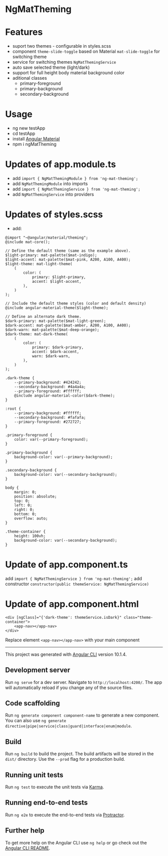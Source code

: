 # NgMatTheming

# Features
- suport two themes - configurable in styles.scss
- component `theme-slide-toggle` based on Material `mat-slide-toggle` for switching theme
- service for switching themes `NgMatThemingService`
- auto save selected theme (light/dark)
- support for full height body material background color
- aditional classes
    - primary-foreground
    - primary-background
    - secondary-background
# Usage

- ng new testApp
- cd testApp
- install [Angular Material](https://material.angular.io/guide/getting-started)
- npm i ngMatTheming

# Updates of app.module.ts
- add `import { NgMatThemingModule } from 'ng-mat-theming';`
- add `NgMatThemingModule` into imports
- add `import { NgMatThemingService } from 'ng-mat-theming';`
- add `NgMatThemingService` into providers

# Updates of styles.scss
- add:
```
@import "~@angular/material/theming";
@include mat-core();

// Define the default theme (same as the example above).
$light-primary: mat-palette($mat-indigo);
$light-accent: mat-palette($mat-pink, A200, A100, A400);
$light-theme: mat-light-theme(
    (
        color: (
            primary: $light-primary,
            accent: $light-accent,
        ),
    )
);

// Include the default theme styles (color and default density)
@include angular-material-theme($light-theme);

// Define an alternate dark theme.
$dark-primary: mat-palette($mat-light-green);
$dark-accent: mat-palette($mat-amber, A200, A100, A400);
$dark-warn: mat-palette($mat-deep-orange);
$dark-theme: mat-dark-theme(
    (
        color: (
            primary: $dark-primary,
            accent: $dark-accent,
            warn: $dark-warn,
        ),
    )
);

.dark-theme {
    --primary-background: #424242;
    --secondary-background: #4a4a4a;
    --primary-foreground: #ffffff;
    @include angular-material-color($dark-theme);
}

:root {
    --primary-background: #ffffff;
    --secondary-background: #fafafa;
    --primary-foreground: #272727;
}

.primary-foreground {
    color: var(--primary-foreground);
}

.primary-background {
    background-color: var(--primary-background);
}

.secondary-background {
    background-color: var(--secondary-background);
}

body {
    margin: 0;
    position: absolute;
    top: 0;
    left: 0;
    right: 0;
    bottom: 0;
    overflow: auto;
}

.theme-container {
    height: 100vh;
    background-color: var(--secondary-background);
}
```

# Update of app.component.ts
add `import { NgMatThemingService } from 'ng-mat-theming';`
add constructor `constructor(public themeService: NgMatThemingService)`

# Update of app.component.html
```
<div [ngClass]="{'dark-theme': themeService.isDark}" class="theme-container">
    <app-nav></app-nav>
</div>
```

Replace element `<app-nav></app-nav>` with your main component

------------------


This project was generated with [Angular CLI](https://github.com/angular/angular-cli) version 10.1.4.

## Development server

Run `ng serve` for a dev server. Navigate to `http://localhost:4200/`. The app will automatically reload if you change any of the source files.

## Code scaffolding

Run `ng generate component component-name` to generate a new component. You can also use `ng generate directive|pipe|service|class|guard|interface|enum|module`.

## Build

Run `ng build` to build the project. The build artifacts will be stored in the `dist/` directory. Use the `--prod` flag for a production build.

## Running unit tests

Run `ng test` to execute the unit tests via [Karma](https://karma-runner.github.io).

## Running end-to-end tests

Run `ng e2e` to execute the end-to-end tests via [Protractor](http://www.protractortest.org/).

## Further help

To get more help on the Angular CLI use `ng help` or go check out the [Angular CLI README](https://github.com/angular/angular-cli/blob/master/README.md).
